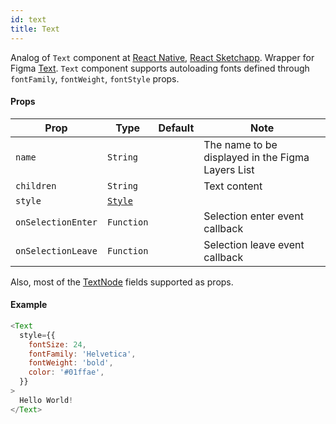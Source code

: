 ```yaml
---
id: text
title: Text
---
```


Analog of `Text` component at [React Native](https://facebook.github.io/react-native/docs/text), 
[React Sketchapp](http://airbnb.io/react-sketchapp/docs/API.html#text). 
Wrapper for Figma [Text](https://www.figma.com/plugin-docs/api/TextNode/).
`Text` component supports autoloading fonts defined through `fontFamily`, `fontWeight`, `fontStyle` props. 

#### Props

| Prop       | Type     | Default | Note                                              |
| ---------- | -------- | ------- | ------------------------------------------------- |
| `name`     | `String` |         | The name to be displayed in the Figma Layers List |
| `children` | `String` |         | Text content                                      |
| `style`    | [`Style`](/docs/styling#type-styles)   |         |                  |
| `onSelectionEnter` | `Function` |  | Selection enter event callback  |
| `onSelectionLeave` | `Function` |  | Selection leave event callback  |

Also, most of the [TextNode](https://www.figma.com/plugin-docs/api/TextNode/) fields supported as props.

#### Example

```javascript
<Text
  style={{
    fontSize: 24,
    fontFamily: 'Helvetica',
    fontWeight: 'bold',
    color: '#01ffae',
  }}
>
  Hello World!
</Text>
```
